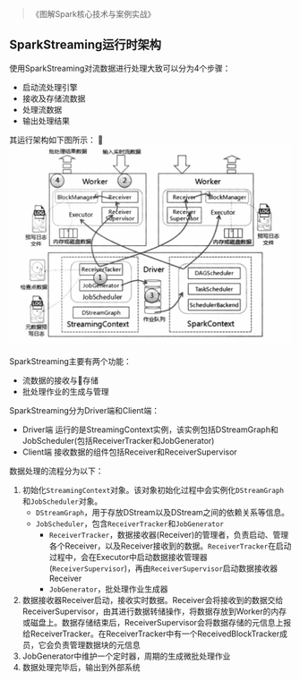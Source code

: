 > 《图解Spark核心技术与案例实战》

## SparkStreaming运行时架构
使用SparkStreaming对流数据进行处理大致可以分为4个步骤：
- 启动流处理引擎
- 接收及存储流数据
- 处理流数据
- 输出处理结果

其运行架构如下图所示：

![SparkStreaming运行时架构](../images/2019/03/sparkstreaming运行架构.png)

SparkStreaming主要有两个功能：
- 流数据的接收与存储
- 批处理作业的生成与管理

SparkStreaming分为Driver端和Client端：
- Driver端
  运行的是StreamingContext实例，该实例包括DStreamGraph和JobScheduler(包括ReceiverTracker和JobGenerator)
- Client端
  接收数据的组件包括Receiver和ReceiverSupervisor

数据处理的流程分为以下：
1. 初始化`StreamingContext`对象。该对象初始化过程中会实例化`DStreamGraph`和`JobScheduler`对象。
    - `DStreamGraph`，用于存放DStream以及DStream之间的依赖关系等信息。
    - `JobScheduler`，包含`ReceiverTracker`和`JobGenerator`
      - `ReceiverTracker`，数据接收器(Receiver)的管理者，负责启动、管理各个Receiver，以及Receiver接收到的数据。`ReceiverTracker`在启动过程中，会在Executor中启动数据接收管理器(`ReceiverSupervisor`)，再由`ReceiverSupervisor`启动数据接收器Receiver
      - `JobGenerator`，批处理作业生成器
2. 数据接收器Receiver启动，接收实时数据。Receiver会将接收到的数据交给ReceiverSupervisor，由其进行数据转储操作，将数据存放到Worker的内存或磁盘上。数据存储结束后，ReceiverSupervisor会将数据存储的元信息上报给ReceiverTracker。在ReceiverTracker中有一个ReceivedBlockTracker成员，它会负责管理数据块的元信息
3. JobGenerator中维护一个定时器，周期的生成微批处理作业
4. 数据处理完毕后，输出到外部系统
